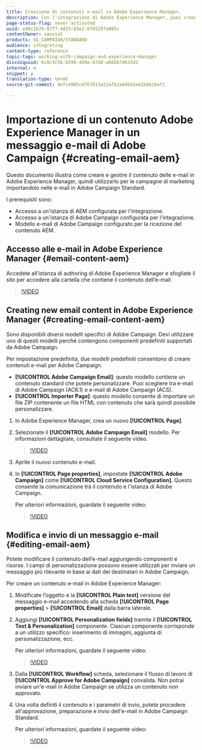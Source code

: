 ```yaml
---
title: Creazione di contenuti e-mail in Adobe Experience Manager.
description: Con l'integrazione di Adobe Experience Manager, puoi creare contenuti direttamente in AEM e usarli successivamente in Adobe Campaign.
page-status-flag: never-activated
uuid: ed6c1b76-87f7-4d23-b5e2-0765297a905c
contentOwner: sauviat
products: SG_CAMPAIGN/STANDARD
audience: integrating
content-type: reference
topic-tags: working-with-campaign-and-experience-manager
discoiquuid: 6c0c3c5b-b596-459e-87dd-a06bb7d633d2
internal: n
snippet: y
translation-type: tm+mt
source-git-commit: 9efce905cd767013a22afb2a4d642e42b6616ef1

---
```



# Importazione di un contenuto Adobe Experience Manager in un messaggio e-mail di Adobe Campaign {#creating-email-aem}

Questo documento illustra come creare e gestire il contenuto delle e-mail in Adobe Experience Manager, quindi utilizzarlo per le campagne di marketing importandolo nelle e-mail in Adobe Campaign Standard.

I prerequisiti sono:

* Accesso a un&#39;istanza di AEM configurata per l&#39;integrazione.
* Accesso a un&#39;istanza di Adobe Campaign configurata per l&#39;integrazione.
* Modello e-mail di Adobe Campaign configurato per la ricezione del contenuto AEM.

## Accesso alle e-mail in Adobe Experience Manager {#email-content-aem}

Accedete all’istanza di authoring di Adobe Experience Manager e sfogliate il sito per accedere alla cartella che contiene il contenuto dell’e-mail.

>[!VIDEO](https://video.tv.adobe.com/v/29996)

## Creating new email content in Adobe Experience Manager {#creating-email-content-aem}

Sono disponibili diversi modelli specifici di Adobe Campaign. Devi utilizzare uno di questi modelli perché contengono componenti predefiniti supportati da Adobe Campaign.

Per impostazione predefinita, due modelli predefiniti consentono di creare contenuti e-mail per Adobe Campaign.

* **[!UICONTROL Adobe Campaign Email]**: questo modello contiene un contenuto standard che potete personalizzare. Puoi scegliere tra e-mail di Adobe Campaign (AC6.1) e e-mail di Adobe Campaign (ACS).
* **[!UICONTROL Importer Page]**: questo modello consente di importare un file ZIP contenente un file HTML con contenuto che sarà quindi possibile personalizzare.

1. In Adobe Experience Manager, crea un nuovo **[!UICONTROL Page]**.

1. Selezionate il **[!UICONTROL Adobe Campaign Email]** modello. Per informazioni dettagliate, consultate il seguente video.
   >[!VIDEO](https://video.tv.adobe.com/v/29997)

1. Aprite il nuovo contenuto e-mail.

1. In **[!UICONTROL Page properties]**, impostate **[!UICONTROL Adobe Campaign]** come **[!UICONTROL Cloud Service Configuration]**. Questo consente la comunicazione tra il contenuto e l&#39;istanza di Adobe Campaign.

   Per ulteriori informazioni, guardate il seguente video:

   >[!VIDEO](https://video.tv.adobe.com/v/29999)

## Modifica e invio di un messaggio e-mail {#editing-email-aem}

Potete modificare il contenuto dell’e-mail aggiungendo componenti e risorse. I campi di personalizzazione possono essere utilizzati per inviare un messaggio più rilevante in base ai dati dei destinatari in Adobe Campaign.

Per creare un contenuto e-mail in Adobe Experience Manager:

1. Modificate l’oggetto e la **[!UICONTROL Plain text]** versione del messaggio e-mail accedendo alla scheda **[!UICONTROL Page properties]** > **[!UICONTROL Email]** dalla barra laterale.

1. Aggiungi **[!UICONTROL Personalization fields]** tramite il **[!UICONTROL Text & Personalization]** componente. Ciascun componente corrisponde a un utilizzo specifico: inserimento di immagini, aggiunta di personalizzazione, ecc.

   Per ulteriori informazioni, guardate il seguente video:
   >[!VIDEO](https://video.tv.adobe.com/v/29998)

1. Dalla **[!UICONTROL Workflow]** scheda, selezionare il flusso di lavoro di **[!UICONTROL Approve for Adobe Campaign]** convalida. Non potrai inviare un&#39;e-mail in Adobe Campaign se utilizza un contenuto non approvato.

1. Una volta definiti il contenuto e i parametri di invio, potete procedere all&#39;approvazione, preparazione e invio dell&#39;e-mail in Adobe Campaign Standard.

   Per ulteriori informazioni, guardate il seguente video:

   >[!VIDEO](https://video.tv.adobe.com/v/23721)
